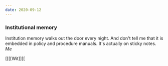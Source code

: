 ```yaml
---
date: 2020-09-12
---
```


### Institutional memory

Institution memory walks out the door every night. And don't tell me that it is embedded in policy and procedure manuals. It's actually on sticky notes. *Me*

[[[[Wit]]][

